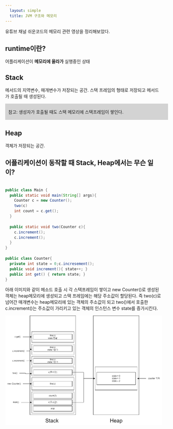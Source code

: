 ```yaml
---
  layout: simple
  title: JVM 구조와 메모리
---
```

유튜브 채널 쉬운코드의 메모리 관련 영상을 정리해보았다.

## runtime이란?

어플리케이션이 <b>메모리에 올라가</b> 실행중인 상태

## Stack

메서드의 지역변수, 매개변수가 저장되는 공간. 스택 프레임의 형태로 저장되고 메서드가 호출될 때 생성된다.

<div style="display: flex; align-items: center; width: 100%; height: 2rem; background-color: lightgray; padding: 10px;">
   <span>참고: 생성자가 호출될 때도 스택 메모리에 스택프레임이 쌓인다.</span>
</div>

## Heap

객체가 저장되는 공간.

## 어플리케이션이 동작할 때 Stack, Heap에서는 무슨 일이?

```java

public class Main {
  public static void main(String[] args){
    Counter c = new Counter();
    two(c)
    int count = c.get();
  }

  public static void two(Counter c){
    c.increment();
    c.increment();
  }
}

public class Counter{
  private int state = 0;c.incresement();
  public void increment(){ state++; }
  public int get() { return state; }
}

```

아래 이미지와 같이 메소드 호출 시 각 스택프레임이 쌓이고 new Counter()로 생성된 객체는 heap메모리에 생성되고 스택 프레임에는 해당 주소값이 할당된다. 즉 two(c)로 넘어간 매개변수는 heap메모리에 있는 객체의 주소값이 되고 two()에서 호출한 c.increment()는 주소값이 가리키고 있는 객체의 인스턴스 변수 state를 증가시킨다.

<img src="../../assets/img/jvm.drawio.png" />
